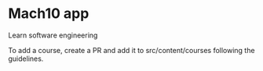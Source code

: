 # Mach10 app

Learn software engineering

To add a course, create a PR and add it to src/content/courses following the guidelines.